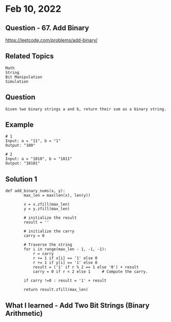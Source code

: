 # Feb 10, 2022
## Question - 67. Add Binary
https://leetcode.com/problems/add-binary/

## Related Topics
    Math
    String
    Bit Manipulation
    Simulation

## Question

    Given two binary strings a and b, return their sum as a binary string.

## Example
    
    # 1
    Input: a = "11", b = "1"
    Output: "100"

    # 2
    Input: a = "1010", b = "1011"
    Output: "10101"

## Solution 1 
```
def add_binary_nums(x, y):
        max_len = max(len(x), len(y))
 
        x = x.zfill(max_len)
        y = y.zfill(max_len)
         
        # initialize the result
        result = ''
         
        # initialize the carry
        carry = 0
 
        # Traverse the string
        for i in range(max_len - 1, -1, -1):
            r = carry
            r += 1 if x[i] == '1' else 0
            r += 1 if y[i] == '1' else 0
            result = ('1' if r % 2 == 1 else '0') + result
            carry = 0 if r < 2 else 1     # Compute the carry.
         
        if carry !=0 : result = '1' + result
 
        return result.zfill(max_len)
```

## What I learned - Add Two Bit Strings (Binary Arithmetic)